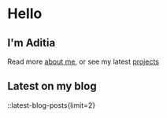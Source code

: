 # Hello

## I'm Aditia

Read more [about me](/about), or see my latest [projects](/projects)

## Latest on my blog

::latest-blog-posts{limit=2}
